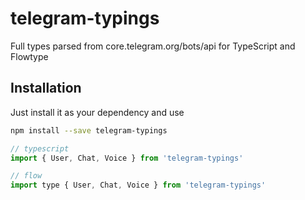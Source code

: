 # telegram-typings

Full types parsed from core.telegram.org/bots/api for TypeScript and Flowtype

## Installation

Just install it as your dependency and use

```bash
npm install --save telegram-typings
```


```ts
// typescript
import { User, Chat, Voice } from 'telegram-typings'
```

```js
// flow
import type { User, Chat, Voice } from 'telegram-typings'
```
